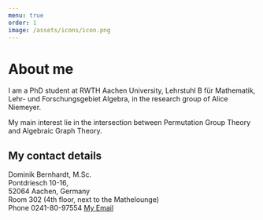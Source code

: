 ```yaml
---
menu: true
order: 1
image: /assets/icons/icon.png
---
```


# About me

I am a PhD student at RWTH Aachen University, Lehrstuhl B für Mathematik, Lehr- und Forschungsgebiet
Algebra, in the research group of Alice Niemeyer.

My main interest lie in the intersection between Permutation Group Theory and Algebraic Graph Theory.

## My contact details  
Dominik Bernhardt, M.Sc.  
   Pontdriesch 10-16,  
   52064 Aachen, Germany  
   Room 302 (4th floor, next to the Mathelounge)  
   Phone 0241-80-97554
   [My Email](mailto:bernhardt@mathb.rwth-aachen.de)
